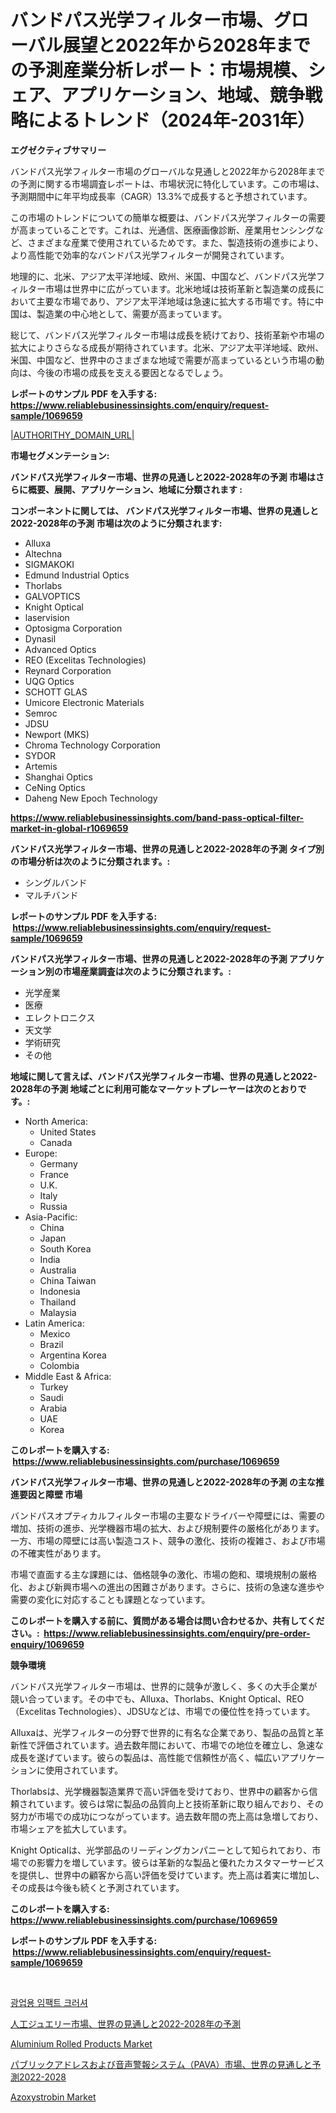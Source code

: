 <p><h1>バンドパス光学フィルター市場、グローバル展望と2022年から2028年までの予測産業分析レポート：市場規模、シェア、アプリケーション、地域、競争戦略によるトレンド（2024年-2031年）</h1></p><p><strong>エグゼクティブサマリー</strong></p>
<p><p>バンドパス光学フィルター市場のグローバルな見通しと2022年から2028年までの予測に関する市場調査レポートは、市場状況に特化しています。この市場は、予測期間中に年平均成長率（CAGR）13.3%で成長すると予想されています。</p><p>この市場のトレンドについての簡単な概要は、バンドパス光学フィルターの需要が高まっていることです。これは、光通信、医療画像診断、産業用センシングなど、さまざまな産業で使用されているためです。また、製造技術の進歩により、より高性能で効率的なバンドパス光学フィルターが開発されています。</p><p>地理的に、北米、アジア太平洋地域、欧州、米国、中国など、バンドパス光学フィルター市場は世界中に広がっています。北米地域は技術革新と製造業の成長において主要な市場であり、アジア太平洋地域は急速に拡大する市場です。特に中国は、製造業の中心地として、需要が高まっています。</p><p>総じて、バンドパス光学フィルター市場は成長を続けており、技術革新や市場の拡大によりさらなる成長が期待されています。北米、アジア太平洋地域、欧州、米国、中国など、世界中のさまざまな地域で需要が高まっているという市場の動向は、今後の市場の成長を支える要因となるでしょう。</p></p>
<p><strong>レポートのサンプル PDF を入手する: <a href="https://www.reliablebusinessinsights.com/enquiry/request-sample/1069659">https://www.reliablebusinessinsights.com/enquiry/request-sample/1069659</a></strong></p>
<p><a href="|AUTHORITHY_DOMAIN_URL|">|AUTHORITHY_DOMAIN_URL|</a></p>
<p><strong>市場セグメンテーション:</strong></p>
<p><strong> バンドパス光学フィルター市場、世界の見通しと2022-2028年の予測 市場はさらに概要、展開、アプリケーション、地域に分類されます :</strong></p>
<p><strong>コンポーネントに関しては、 バンドパス光学フィルター市場、世界の見通しと2022-2028年の予測 市場は次のように分類されます: &nbsp;</strong></p>
<p><ul><li>Alluxa</li><li>Altechna</li><li>SIGMAKOKI</li><li>Edmund Industrial Optics</li><li>Thorlabs</li><li>GALVOPTICS</li><li>Knight Optical</li><li>laservision</li><li>Optosigma Corporation</li><li>Dynasil</li><li>Advanced Optics</li><li>REO (Excelitas Technologies)</li><li>Reynard Corporation</li><li>UQG Optics</li><li>SCHOTT GLAS</li><li>Umicore Electronic Materials</li><li>Semroc</li><li>JDSU</li><li>Newport (MKS)</li><li>Chroma Technology Corporation</li><li>SYDOR</li><li>Artemis</li><li>Shanghai Optics</li><li>CeNing Optics</li><li>Daheng New Epoch Technology</li></ul></p>
<p><strong><a href="https://www.reliablebusinessinsights.com/band-pass-optical-filter-market-in-global-r1069659">https://www.reliablebusinessinsights.com/band-pass-optical-filter-market-in-global-r1069659</a></strong></p>
<p><strong> バンドパス光学フィルター市場、世界の見通しと2022-2028年の予測 タイプ別の市場分析は次のように分類されます。:</strong></p>
<p><ul><li>シングルバンド</li><li>マルチバンド</li></ul></p>
<p><strong>レポートのサンプル PDF を入手する: &nbsp;<a href="https://www.reliablebusinessinsights.com/enquiry/request-sample/1069659">https://www.reliablebusinessinsights.com/enquiry/request-sample/1069659</a></strong></p>
<p><strong> バンドパス光学フィルター市場、世界の見通しと2022-2028年の予測 アプリケーション別の市場産業調査は次のように分類されます。:</strong></p>
<p><ul><li>光学産業</li><li>医療</li><li>エレクトロニクス</li><li>天文学</li><li>学術研究</li><li>その他</li></ul></p>
<p><strong>地域に関して言えば、バンドパス光学フィルター市場、世界の見通しと2022-2028年の予測 地域ごとに利用可能なマーケットプレーヤーは次のとおりです。:</strong></p>
<p><ul>
    <li>
        North America:
        <ul>
            <li>United States</li>
            <li>Canada</li>
        </ul>
    </li>
    <li>
        Europe:
        <ul>
            <li>Germany</li>
            <li>France</li>
            <li>U.K.</li>
            <li>Italy</li>
            <li>Russia</li>
        </ul>
    </li>
    <li>
        Asia-Pacific:
        <ul>
            <li>China</li>
            <li>Japan</li>
            <li>South Korea</li>
            <li>India</li>
            <li>Australia</li>
            <li>China Taiwan</li>
            <li>Indonesia</li>
            <li>Thailand</li>
            <li>Malaysia</li>
        </ul>
    </li>
    <li>
        Latin America:
        <ul>
            <li>Mexico</li>
            <li>Brazil</li>
            <li>Argentina Korea</li>
            <li>Colombia</li>
        </ul>
    </li>
    <li>
        Middle East & Africa:
        <ul>
            <li>Turkey</li>
            <li>Saudi</li>
            <li>Arabia</li>
            <li>UAE</li>
            <li>Korea</li>
        </ul>
    </li>
    </ul></p>
<p><strong>このレポートを購入する: &nbsp;<a href="https://www.reliablebusinessinsights.com/purchase/1069659">https://www.reliablebusinessinsights.com/purchase/1069659</a></strong></p>
<p><strong>バンドパス光学フィルター市場、世界の見通しと2022-2028年の予測 の主な推進要因と障壁 市場</strong></p>
<p><p>バンドパスオプティカルフィルター市場の主要なドライバーや障壁には、需要の増加、技術の進歩、光学機器市場の拡大、および規制要件の厳格化があります。一方、市場の障壁には高い製造コスト、競争の激化、技術の複雑さ、および市場の不確実性があります。</p><p>市場で直面する主な課題には、価格競争の激化、市場の飽和、環境規制の厳格化、および新興市場への進出の困難さがあります。さらに、技術の急速な進歩や需要の変化に対応することも課題となっています。</p></p>
<p><strong>このレポートを購入する前に、質問がある場合は問い合わせるか、共有してください。:&nbsp; <a href="https://www.reliablebusinessinsights.com/enquiry/pre-order-enquiry/1069659">https://www.reliablebusinessinsights.com/enquiry/pre-order-enquiry/1069659</a></strong></p>
<p><strong>競争環境</strong></p>
<p><p>バンドパス光学フィルター市場は、世界的に競争が激しく、多くの大手企業が競い合っています。その中でも、Alluxa、Thorlabs、Knight Optical、REO（Excelitas Technologies）、JDSUなどは、市場での優位性を持っています。</p><p>Alluxaは、光学フィルターの分野で世界的に有名な企業であり、製品の品質と革新性で評価されています。過去数年間において、市場での地位を確立し、急速な成長を遂げています。彼らの製品は、高性能で信頼性が高く、幅広いアプリケーションに使用されています。</p><p>Thorlabsは、光学機器製造業界で高い評価を受けており、世界中の顧客から信頼されています。彼らは常に製品の品質向上と技術革新に取り組んでおり、その努力が市場での成功につながっています。過去数年間の売上高は急増しており、市場シェアを拡大しています。</p><p>Knight Opticalは、光学部品のリーディングカンパニーとして知られており、市場での影響力を増しています。彼らは革新的な製品と優れたカスタマーサービスを提供し、世界中の顧客から高い評価を受けています。売上高は着実に増加し、その成長は今後も続くと予測されています。</p></p>
<p><strong>このレポートを購入する: &nbsp; <a href="https://www.reliablebusinessinsights.com/purchase/1069659">https://www.reliablebusinessinsights.com/purchase/1069659</a></strong></p>
<p><strong>レポートのサンプル PDF を入手する: &nbsp;<a href="https://www.reliablebusinessinsights.com/enquiry/request-sample/1069659">https://www.reliablebusinessinsights.com/enquiry/request-sample/1069659</a></strong><strong></strong></p>
<p>&nbsp;</p>
<p><p><a href="https://github.com/DavidRobb19/Market-Research-Report-List-1/blob/main/1318554119426.md">광업용 임팩트 크러셔</a></p><p><a href="https://github.com/RudyBoyer2017/Market-Research-Report-List-1/blob/main/4752451131005.md">人工ジュエリー市場、世界の見通しと2022-2028年の予測</a></p><p><a href="https://github.com/indrystar/Market-Research-Report-List-3/blob/main/aluminium-rolled-products-market.md">Aluminium Rolled Products Market</a></p><p><a href="https://github.com/MosesSpinka1914/Market-Research-Report-List-2/blob/main/7236411131004.md">パブリックアドレスおよび音声警報システム（PAVA）市場、世界の見通しと予測2022-2028</a></p><p><a href="https://github.com/josesg55/Market-Research-Report-List-3/blob/main/azoxystrobin-market.md">Azoxystrobin Market</a></p></p>